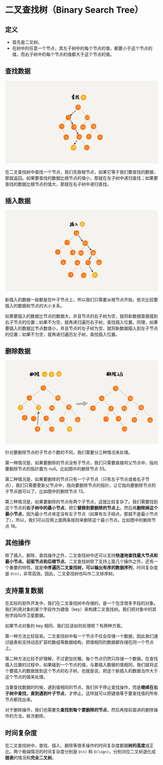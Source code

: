 # 二叉查找树（Binary Search Tree）

## 定义

- 首先是二叉树。
- 在树中的任意一个节点，其左子树中的每个节点的值，都要小于这个节点的值，而右子树中的每个节点的值都大于这个节点的值。

## 查找数据

![bst_search](../static/bst_search.webp)

在二叉查找树中查找一个节点，我们先取根节点，如果它等于我们要查找的数据，那就返回。如果要查找的数据比根节点的值小，那就在左子树中递归查找；如果要查找的数据比根节点的值大，那就在右子树中递归查找。

## 插入数据

![bst_insert](../static/bst_insert.webp)

新插入的数据一般都是在叶子节点上，所以我们只需要从根节点开始，依次比较要插入的数据和节点的大小关系。

如果要插入的数据比节点的数据大，并且节点的右子树为空，就将新数据直接插到右子节点的位置；如果不为空，就再递归遍历右子树，查找插入位置。同理，如果要插入的数据比节点数值小，并且节点的左子树为空，就将新数据插入到左子节点的位置；如果不为空，就再递归遍历左子树，查找插入位置。

## 删除数据

![bst_remove](../static/bst_delete.webp)

针对要删除节点的子节点个数的不同，我们需要分三种情况来处理。

第一种情况是，如果要删除的节点没有子节点，我们只需要直接将父节点中，指向要删除节点的指针置为 null。比如图中的删除节点 55。

第二种情况是，如果要删除的节点只有一个子节点（只有左子节点或者右子节点），我们只需要更新父节点中，指向要删除节点的指针，让它指向要删除节点的子节点就可以了。比如图中的删除节点 13。

第三种情况是，如果要删除的节点有两个子节点，这就比较复杂了。我们需要找到这个节点的**右子树中的最小节点**，把它**替换到要删除的节点上**。然后再**删除掉这个最小节点**，因为最小节点肯定没有左子节点（如果有左子结点，那就不是最小节点了），所以，我们可以应用上面两条规则来删除这个最小节点。比如图中的删除节点 18。

## 其他操作

除了插入、删除、查找操作之外，二叉查找树中还可以支持**快速地查找最大节点和最小节点、前驱节点和后继节点**。二叉查找树除了支持上面几个操作之外，还有一个重要的特性，就是**中序遍历二叉查找树，可以输出有序的数据序列**，时间复杂度是 `O(n)`，非常高效。因此，二叉查找树也叫作二叉排序树。

## 支持重复数据

在实际的软件开发中，我们在二叉查找树中存储的，是一个包含很多字段的对象。我们利用对象的某个字段作为键值（key）来构建二叉查找树。我们把对象中的其他字段叫作卫星数据。

如果节点对象的 key 相同，我们应该如何处理呢？有两种方案。

第一种方法比较容易。二叉查找树中每一个节点不仅会存储一个数据，因此我们通过链表和支持动态扩容的数组等数据结构，把值相同的数据都存储在同一个节点上。

第二种方法比较不好理解，不过更加优雅。每个节点仍然只存储一个数据。在查找插入位置的过程中，如果碰到一个节点的值，与要插入数据的值相同，我们就将这个要插入的数据放到这个节点的右子树，也就是说，把这个新插入的数据当作大于这个节点的值来处理。

当要查找数据的时候，遇到值相同的节点，我们并不停止查找操作，而是**继续在右子树中查找，直到遇到叶子节点**，才停止。这样就可以把键值等于要查找值的所有节点都找出来。

对于删除操作，我们也需要先**查找到每个要删除的节点**，然后再按前面讲的删除操作的方法，依次删除。

## 时间复杂度

在二叉查找树中，查找、插入、删除等很多操作的时间复杂度都跟**树的高度**成正比。两个极端情况的时间复杂度分别是 `O(n)` 和 `O(logn)`，分别对应二叉树退化成**链表**的情况和**完全二叉树**。
